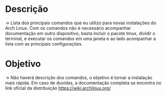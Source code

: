 # Descrição 

-> Lista dos principais comandos que eu utilizo para novas instalações do Arch Linux. Com os comandos não é necessário acompanhar documentação em outro dispositivo, basta incluir o pacote tmux, dividir o terminal, e executar os comandos em uma janela e ao lado acompanhar a lista com as principais configurações.  

# Objetivo 

-> Não haverá descrição dos comandos, o objetivo é tornar a instalação mais rápida. Em caso de duvidas, a documentação completa  se encontra no link oficial da distribuição https://wiki.archlinux.org/
